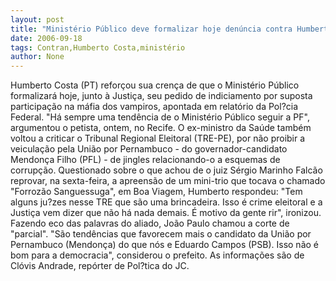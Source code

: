 ```yaml
---
layout: post
title: "Ministério Público deve formalizar hoje denúncia contra Humberto"
date: 2006-09-18
tags: Contran,Humberto Costa,ministério
author: None
---
```


Humberto Costa (PT) reforçou sua crença de que o Ministério Público formalizará hoje, junto à Justiça, seu pedido de indiciamento por suposta participação na máfia dos vampiros, apontada em relatório da Pol?cia Federal. 
\"Há sempre uma tendência de o Ministério Público seguir a PF\", argumentou o petista, ontem, no Recife. 
O ex-ministro da Saúde também voltou a criticar o Tribunal Regional Eleitoral (TRE-PE), por não proibir a veiculação pela União por Pernambuco - do governador-candidato Mendonça Filho (PFL) - de jingles relacionando-o a esquemas de corrupção. 
Questionado sobre o que achou de o juiz Sérgio Marinho Falcão reprovar, na sexta-feira, a apreensão de um mini-trio que tocava o chamado \"Forrozão Sanguessuga\", em Boa Viagem, Humberto respondeu: 
\"Tem alguns ju?zes nesse TRE que são uma brincadeira. Isso é crime eleitoral e a Justiça vem dizer que não há nada demais. É motivo da gente rir\", ironizou. 
Fazendo eco das palavras do aliado, João Paulo chamou a corte de \"parcial\". \"São tendências que favorecem mais o candidato da União por Pernambuco (Mendonça) do que nós e Eduardo Campos (PSB). Isso não é bom para a democracia\", considerou o prefeito. 
As informações são de Clóvis Andrade, repórter de Pol?tica do JC.  